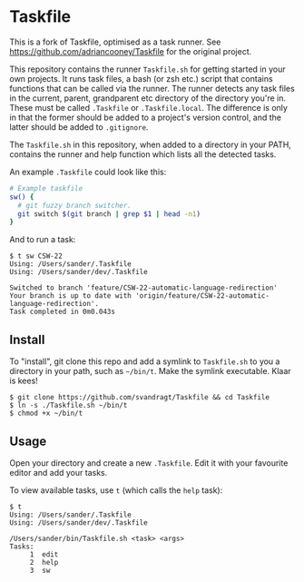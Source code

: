 # Taskfile

This is a fork of Taskfile, optimised as a task runner. See https://github.com/adriancooney/Taskfile for the original project.

This repository contains the runner `Taskfile.sh` for getting started in your own projects. It runs task files, a bash (or zsh etc.) script that contains functions that can be called via the runner. The runner detects any task files in the current, parent, grandparent etc directory  of the directory you're in. These must be called `.Taskfile` or `.Taskfile.local`. The difference is only in that the former should be added to a project's version control, and the latter should be added to `.gitignore`.

The `Taskfile.sh` in this repository, when added to a directory in your PATH, contains the runner and help function which lists all the detected tasks.

An example `.Taskfile` could look like this:

```sh
# Example taskfile
sw() {
  # git fuzzy branch switcher.
  git switch $(git branch | grep $1 | head -n1)
}
```

And to run a task:


    $ t sw CSW-22
    Using: /Users/sander/.Taskfile
    Using: /Users/sander/dev/.Taskfile
     
    Switched to branch 'feature/CSW-22-automatic-language-redirection'
    Your branch is up to date with 'origin/feature/CSW-22-automatic-language-redirection'.
    Task completed in 0m0.043s


## Install
To "install", git clone this repo and add a symlink to `Taskfile.sh` to you a directory in your path, such as `~/bin/t`. Make the symlink executable. Klaar is kees!

```
$ git clone https://github.com/svandragt/Taskfile && cd Taskfile
$ ln -s ./Taskfile.sh ~/bin/t
$ chmod +x ~/bin/t
```

## Usage

Open your directory and create a new `.Taskfile`. Edit it with your favourite editor and add your tasks.

To view available tasks, use `t` (which calls the `help` task):

    $ t
    Using: /Users/sander/.Taskfile
    Using: /Users/sander/dev/.Taskfile
     
    /Users/sander/bin/Taskfile.sh <task> <args>
    Tasks:
         1  edit
         2  help
         3  sw
